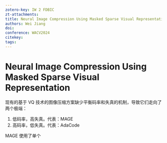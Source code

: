 ```yaml
---
zotero-key: IW 2 FDBIC
zt-attachments: 
title: Neural Image Compression Using Masked Sparse Visual Representation
authors: Wei Jiang
doi: 
conference: WACV2024
citekey: 
tags:
---
```

# Neural Image Compression Using Masked Sparse Visual Representation

现有的基于 VQ 技术的图像压缩方案缺少平衡码率和失真的机制，导致它们走向了两个极端：
1. 低码率，高失真。代表：MAGE
2. 高码率，低失真。代表：AdaCode

MAGE 使用了单个
